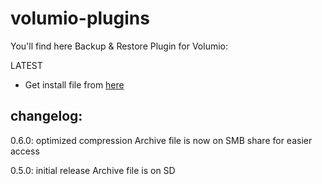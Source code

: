 # volumio-plugins

You'll find here Backup & Restore Plugin for Volumio:

LATEST
* Get install file from [here](https://github.com/macmpi/volumio-plugins/raw/gh-pages/plugins/volumio/armhf/system_controller/backup_restore/backup_restore.zip)

## changelog:
0.6.0:
  optimized compression
  Archive file is now on SMB share for easier access
  
0.5.0:
  initial release
  Archive file is on SD
